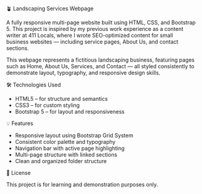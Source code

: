 🪴 Landscaping Services Webpage

A fully responsive multi-page website built using HTML, CSS, and Bootstrap 5.
This project is inspired by my previous work experience as a content writer at 411 Locals, where I wrote SEO-optimized content for small business websites — including service pages, About Us, and contact sections.

This webpage represents a fictitious landscaping business, featuring pages such as Home, About Us, Services, and Contact — all styled consistently to demonstrate layout, typography, and responsive design skills.



🛠️ Technologies Used

* HTML5 – for structure and semantics
* CSS3 – for custom styling
* Bootstrap 5 – for layout and responsiveness


💡 Features

* Responsive layout using Bootstrap Grid System
* Consistent color palette and typography
* Navigation bar with active page highlighting
* Multi-page structure with linked sections
* Clean and organized folder structure


🔖 License

This project is for learning and demonstration purposes only.
